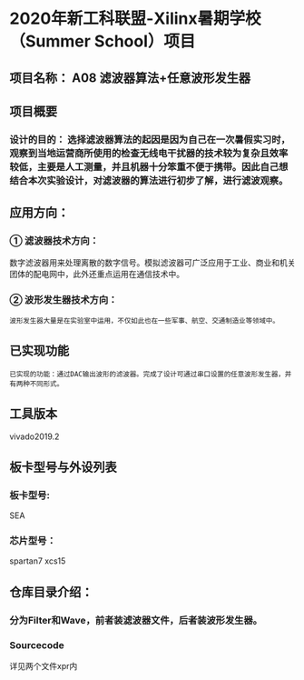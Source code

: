 # 2020年新工科联盟-Xilinx暑期学校（Summer School）项目
## 项目名称： A08 滤波器算法+任意波形发生器
## 项目概要
### 设计的目的： 选择滤波器算法的起因是因为自己在一次暑假实习时，观察到当地运营商所使用的检查无线电干扰器的技术较为复杂且效率较低，主要是人工测量，并且机器十分笨重不便于携带。因此自己想结合本次实验设计，对滤波器的算法进行初步了解，进行滤波观察。
## 应用方向： 
### ①	滤波器技术方向：
   数字滤波器用来处理离散的数字信号。模拟滤波器可广泛应用于工业、商业和机关团体的配电网中，此外还重点运用在通信技术中。
### ②	波形发生器技术方向：
    波形发生器大量是在实验室中运用，不仅如此也在一些军事、航空、交通制造业等领域中。
## 已实现功能
    已实现的功能：通过DAC输出波形的滤波器。完成了设计可通过串口设置的任意波形发生器，并有两种不同形式。
## ⼯具版本
vivado2019.2
## 板卡型号与外设列表
### 板卡型号: 
SEA
### 芯片型号：
spartan7 xcs15

## 仓库目录介绍：
### 分为Filter和Wave，前者装滤波器文件，后者装波形发生器。
### Sourcecode
详见两个文件xpr内
